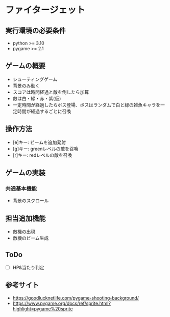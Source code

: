 # ファイタージェット

## 実行環境の必要条件
* python >= 3.10
* pygame >= 2.1

## ゲームの概要
- シューティングゲーム
- 背景のみ動く
- スコアは時間経過と敵を倒したら加算
- 敵は白・緑・赤・紫(仮)
- 一定時間が経過したらボス登場．ボスはランダムで白と緑の雑魚キャラを一定時間が経過するごとに召喚

## 操作方法
- [e]キー: ビームを追加発射  
- [g]キー: greenレベルの敵を召喚  
- [r]キー: redレベルの敵を召喚  

## ゲームの実装
### 共通基本機能
- 背景のスクロール

## 担当追加機能
- 敵機の出現
- 敵機のビーム生成

## ToDo
- [ ] HP&当たり判定

## 参考サイト
- https://goodlucknetlife.com/pygame-shooting-background/
- https://www.pygame.org/docs/ref/sprite.html?highlight=pygame%20sprite
